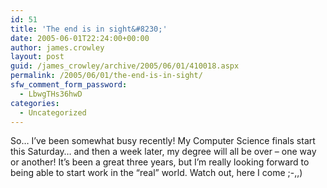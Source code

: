 ```yaml
---
id: 51
title: 'The end is in sight&#8230;'
date: 2005-06-01T22:24:00+00:00
author: james.crowley
layout: post
guid: /james_crowley/archive/2005/06/01/410018.aspx
permalink: /2005/06/01/the-end-is-in-sight/
sfw_comment_form_password:
  - LbwgTHs36hwD
categories:
  - Uncategorized
---
```

So&#8230; I&#8217;ve been somewhat busy recently! My Computer Science finals start this Saturday&#8230; and then a week later, my degree will all be over &#8211; one way or another! It&#8217;s been a great three years, but I&#8217;m really looking forward to being able to start work in the &#8220;real&#8221; world. Watch out, here I come ;-,,)